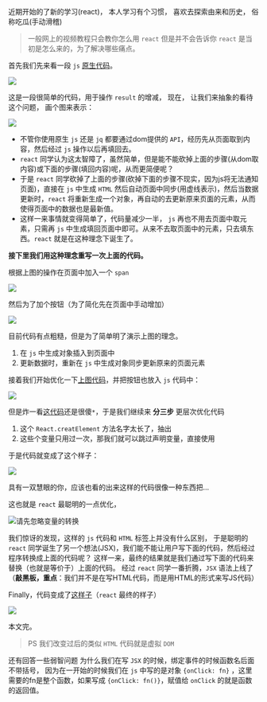 近期开始的了新的学习(react)，
本人学习有个习惯，
喜欢去探索由来和历史，
俗称吃瓜(手动滑稽)
>一般网上的视频教程只会教你怎么用 `react` 但是并不会告诉你 `react` 是当初是怎么来的，为了解决哪些痛点。

首先我们先来看一段 `js` [原生代码](https://jsbin.com/tiyowiy/3/edit?html,js,output)。

![](https://upload-images.jianshu.io/upload_images/5780538-9e889a9bef0aaa16.png?imageMogr2/auto-orient/strip%7CimageView2/2/w/1240)


这是一段很简单的代码，用于操作 `result` 的增减，
现在，
让我们来抽象的看待这个问题，
画个图来表示：

![](https://upload-images.jianshu.io/upload_images/5780538-e8a078be6b0b7267.png?imageMogr2/auto-orient/strip%7CimageView2/2/w/1240)

- 不管你使用原生 `js` 还是 `jq` 都要通过dom提供的 `API`，经历先从页面取到内容，然后经过 `js` 操作以后再填回去。
- `react` 同学认为这太智障了，虽然简单，但是能不能砍掉上面的步骤(从dom取内容)或下面的步骤(填回内容)呢，从而更简便呢？
- 于是 `react` 同学砍掉了上面的步骤(砍掉下面的步骤不现实，因为js将无法通知页面)，直接在 `js` 中生成 `HTML` 然后自动页面中同步(用虚线表示)，然后当数据更新时，`react` 将重新生成一个对象，再自动的去更新原来页面的元素，从而使得页面中的数据也是最新值。
- 这样一来事情就变得简单了，代码量减少一半， `js` 再也不用去页面中取元素，只需再 `js` 中生成填回页面中即可。从来不去取页面中的元素，只去填东西。`react` 就是在这种理念下诞生了。

**接下里我们用这种理念重写一次上面的代码。**

根据上图的操作在页面中加入一个 `span`

![](https://upload-images.jianshu.io/upload_images/5780538-505ae94d9a8eb3fd.png?imageMogr2/auto-orient/strip%7CimageView2/2/w/1240)

然后为了加个按钮（为了简化先在页面中手动增加）

![](https://upload-images.jianshu.io/upload_images/5780538-cb71bf10d6c550a3.png?imageMogr2/auto-orient/strip%7CimageView2/2/w/1240)

目前代码有点粗糙，但是为了简单明了演示上图的理念。
1. 在 `js` 中生成对象插入到页面中
2. 更新数据时，重新在 `js` 中生成对象同步更新原来的页面元素

接着我们开始优化一下[上图代码](https://jsbin.com/meticaf/1/edit?html,js,output)，并把按钮也放入 `js` 代码中：

![](https://upload-images.jianshu.io/upload_images/5780538-6ade424434a66d51.png?imageMogr2/auto-orient/strip%7CimageView2/2/w/1240)

但是炸一看[这代码](https://jsbin.com/vevavur/1/edit?html,js,output)还是很傻`*`，于是我们继续来 **分三步** 更层次优化代码

1. 这个 `React.creatElement` 方法名字太长了，抽出
2. 这些个变量只用过一次，那我们就可以跳过声明变量，直接使用

于是代码就变成了这个样子：

![](https://upload-images.jianshu.io/upload_images/5780538-ec10ea25b4521458.png?imageMogr2/auto-orient/strip%7CimageView2/2/w/1240)


具有一双慧眼的你，应该也看的出来这样的代码很像一种东西把...

这也就是 `react` 最聪明的一点优化，

![请先忽略变量的转换](https://upload-images.jianshu.io/upload_images/5780538-b43de84ae232a928.png?imageMogr2/auto-orient/strip%7CimageView2/2/w/1240)


我们惊讶的发现，这样的 `js` 代码和 `HTML` 标签上并没有什么区别，
于是聪明的 `react` 同学诞生了另一个想法(JSX)，我们能不能让用户写下面的代码，然后经过程序转换成上面的代码呢？
这样一来，最终的结果就是我们通过写下面的代码来替换（也就是等价于）上面的代码。
经过 `react` 同学一番折腾，`JSX` 语法上线了 （**敲黑板，重点**：我们并不是在写HTML代码，而是用HTML的形式来写JS代码）

Finally，代码变成了[这样子](https://jsbin.com/vudezis/14/edit?html,js,output)（`react` 最终的样子）

![](https://upload-images.jianshu.io/upload_images/5780538-1299db726584b79c.png?imageMogr2/auto-orient/strip%7CimageView2/2/w/1240)


本文完。

>PS
我们改变过后的类似 `HTML` 代码就是虚拟 `DOM`

还有回答一些弱智问题
为什么我们在写 `JSX` 的时候，绑定事件的时候函数名后面不带括号，
因为在一开始的时候我们在 `js` 中写的是对象 `{onClick: fn}` ，这里需要的fn是整个函数，如果写成 `{onClick: fn()}`，赋值给 `onClick` 的就是函数的返回值。











